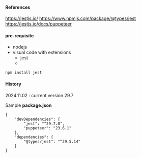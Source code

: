 #### References
https://jestjs.io/
https://www.npmjs.com/package/@types/jest
https://jestjs.io/docs/puppeteer



#### pre-requisite
- nodejs
- visual code with extensions
	- jest
	- 


```
npm install jest
```
#### History
2024.11.02 : current version 29.7



Sample **package.json** 
```
{
    "devDependencies": {
        "jest": "^29.7.0",
        "puppeteer": "23.6.1"
    },
    "dependencies": {
        "@types/jest": "^29.5.14"
    }
}
```

